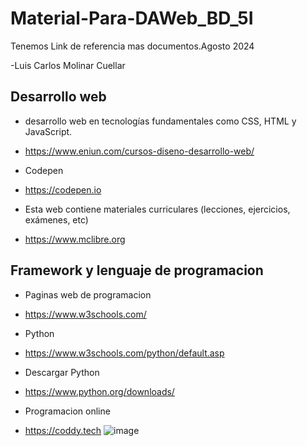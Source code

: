 # Material-Para-DAWeb_BD_5I
Tenemos Link de referencia mas documentos.Agosto 2024

-Luis Carlos Molinar Cuellar
## Desarrollo web
- desarrollo web en tecnologías fundamentales como CSS, HTML y JavaScript.
- https://www.eniun.com/cursos-diseno-desarrollo-web/

- Codepen
- https://codepen.io

- Esta web contiene materiales curriculares (lecciones, ejercicios, exámenes, etc)
- https://www.mclibre.org

## Framework y lenguaje de programacion

- Paginas web de programacion
- https://www.w3schools.com/
- Python
- https://www.w3schools.com/python/default.asp
- Descargar Python
- https://www.python.org/downloads/

- Programacion online
- https://coddy.tech
![image](https://github.com/user-attachments/assets/61957ab4-0fdc-4e12-98e2-8583d8336c69)
